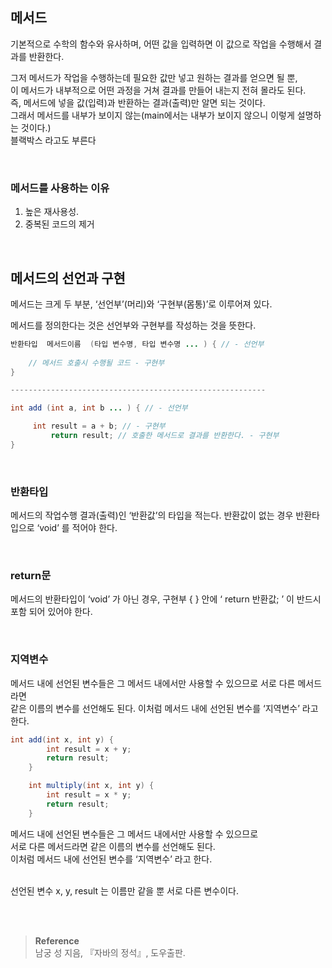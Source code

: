 ## 메서드

기본적으로 수학의 함수와 유사하며, 어떤 값을 입력하면 이 값으로 작업을 수행해서 결과를 반환한다.

그저 메서드가 작업을 수행하는데 필요한 값만 넣고 원하는 결과를 얻으면 될 뿐, <br/>이 메서드가 내부적으로 어떤 과정을 거쳐 결과를 만들어 내는지 전혀 몰라도 된다. <br/>즉, 메서드에 넣을 값(입력)과 반환하는 결과(출력)만 알면 되는 것이다. <br/>그래서 메서드를 내부가 보이지 않는(main에서는 내부가 보이지 않으니 이렇게 설명하는 것이다.) <br/>블랙박스 라고도 부른다

<br/>

### 메서드를 사용하는 이유

1. 높은 재사용성.
2. 중복된 코드의 제거

<br/>

## 메서드의 선언과 구현

메서드는 크게 두 부분, ‘선언부’(머리)와 ‘구현부(몸통)’로 이루어져 있다.

메서드를 정의한다는 것은 선언부와 구현부를 작성하는 것을 뜻한다.

```java
반환타입  메서드이름  (타입 변수명, 타입 변수명 ... ) { // - 선언부
		
	// 메서드 호출시 수행될 코드 - 구현부
}

---------------------------------------------------------

int add (int a, int b ... ) { // - 선언부

     int result = a + b; // - 구현부
		 return result; // 호출한 메서드로 결과를 반환한다. - 구현부
}
```

<br/>

### 반환타입

메서드의 작업수행 결과(출력)인 ‘반환값’의 타입을 적는다. 반환값이 없는 경우 반환타입으로 ‘void’ 를 적어야 한다.

<br/>

### return문

메서드의 반환타입이 ‘void’ 가 아닌 경우, 구현부 { } 안에 ‘ return 반환값; ’ 이 반드시 포함 되어 있어야 한다.

<br/>

### 지역변수
메서드 내에 선언된 변수들은 그 메서드 내에서만 사용할 수 있으므로 서로 다른 메서드라면 <br/>같은 이름의 변수를 선언해도 된다. 이처럼 메서드 내에 선언된 변수를 ‘지역변수’ 라고 한다.


```java
int add(int x, int y) {
        int result = x + y;
        return result;
    }

    int multiply(int x, int y) {
        int result = x * y;
        return result;
    }
```

메서드 내에 선언된 변수들은 그 메서드 내에서만 사용할 수 있으므로 <br/>서로 다른 메서드라면 같은 이름의 변수를 선언해도 된다. <br/>이처럼 메서드 내에 선언된 변수를 ‘지역변수’ 라고 한다.

<br/>선언된 변수 x, y, result 는 이름만 같을 뿐 서로 다른 변수이다.

<br/><br/>

>**Reference**
><br/>남궁 성 지음, 『자바의 정석』, 도우출판.